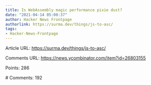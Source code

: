 ```yaml
---
title: Is WebAssembly magic performance pixie dust?
date: "2021-04-14 05:08:37"
author: Hacker News Frontpage
authorlink: https://surma.dev/things/js-to-asc/
tags:
- Hacker-News-Frontpage
---
```


<p>Article URL: <a href="https://surma.dev/things/js-to-asc/">https://surma.dev/things/js-to-asc/</a></p>
<p>Comments URL: <a href="https://news.ycombinator.com/item?id=26803155">https://news.ycombinator.com/item?id=26803155</a></p>
<p>Points: 286</p>
<p># Comments: 192</p>
